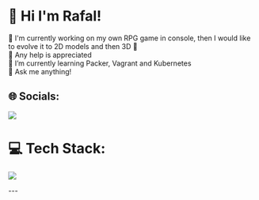 # 🍜 Hi I'm Rafal!
🐍 I'm currently working on my own RPG game in console, then I would like to evolve it to 2D models and then 3D 🐍<br>🤝 Any help is appreciated<br>🌱 I’m currently learning Packer, Vagrant and Kubernetes<br>💬 Ask me anything!


## 🌐 Socials:
<a href="https://linkedin.com/in/rafaltatun">
    <img src="https://skillicons.dev/icons?i=linkedin" />
</a>

# 💻 Tech Stack:
<p align="left">
  <a href="https://skillicons.dev">
    <img src="https://skillicons.dev/icons?i=py,vscode,raspberrypi,docker,linux,vim,gitlab,bash,git,github,grafana,prometheus,jenkins,ansible" />
  </a>
</p>
---

